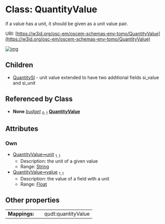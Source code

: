 
# Class: QuantityValue

if a value has a unit, it should be given as a unit value pair.

URI: [https://w3id.org/osc-em/oscem-schemas-env-tomo/QuantityValue](https://w3id.org/osc-em/oscem-schemas-env-tomo/QuantityValue)


[![img](https://yuml.me/diagram/nofunky;dir:TB/class/[Grant]++-%20budget%200..1>[QuantityValue&#124;unit:string;value:float],[QuantityValue]^-[QuantitySI],[QuantitySI],[Grant])](https://yuml.me/diagram/nofunky;dir:TB/class/[Grant]++-%20budget%200..1>[QuantityValue&#124;unit:string;value:float],[QuantityValue]^-[QuantitySI],[QuantitySI],[Grant])

## Children

 * [QuantitySI](QuantitySI.md) - unit value extended to have two additional fields si_value and si_unit

## Referenced by Class

 *  **None** *[budget](budget.md)*  <sub>0..1</sub>  **[QuantityValue](QuantityValue.md)**

## Attributes


### Own

 * [QuantityValue➞unit](QuantityValue_unit.md)  <sub>1..1</sub>
     * Description: the unit of a given value
     * Range: [String](types/String.md)
 * [QuantityValue➞value](QuantityValue_value.md)  <sub>1..1</sub>
     * Description: the value of a field with a unit
     * Range: [Float](types/Float.md)

## Other properties

|  |  |  |
| --- | --- | --- |
| **Mappings:** | | qudt:quantityValue |